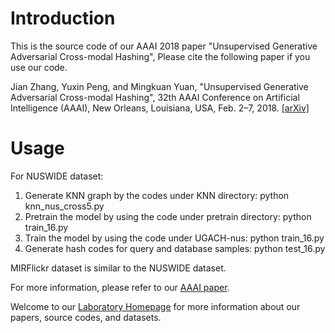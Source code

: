 # Introduction
This is the source code of our AAAI 2018 paper "Unsupervised Generative Adversarial Cross-modal Hashing", Please cite the following paper if you use our code.

Jian Zhang, Yuxin Peng, and Mingkuan Yuan, "Unsupervised Generative Adversarial Cross-modal Hashing", 32th AAAI Conference on Artificial Intelligence (AAAI), New Orleans, Louisiana, USA, Feb. 2–7, 2018. [[arXiv]](https://arxiv.org/abs/1712.00358)

# Usage
For NUSWIDE dataset:

1. Generate KNN graph by the codes under KNN directory: python knn_nus_cross5.py
2. Pretrain the model by using the code under pretrain directory: python train_16.py
3. Train the model by using the code under UGACH-nus: python train_16.py
4. Generate hash codes for query and database samples: python test_16.py

MIRFlickr dataset is similar to the NUSWIDE dataset.

For more information, please refer to our [AAAI paper](https://arxiv.org/abs/1712.00358).

Welcome to our [Laboratory Homepage](http://www.icst.pku.edu.cn/mipl) for more information about our papers, source codes, and datasets.
